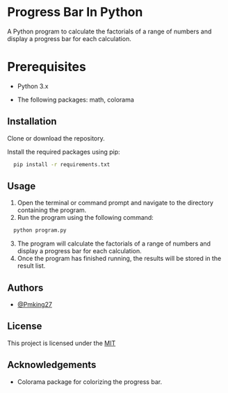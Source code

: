 
# Progress Bar In Python
A Python program to calculate the factorials of a range of numbers and display a progress bar for each calculation.

# Prerequisites

- Python 3.x

- The following packages: math, colorama





## Installation

Clone or download the repository.

Install the required packages using pip:

```bash
  pip install -r requirements.txt
```
    
## Usage

  1. Open the terminal or command prompt and navigate to the directory containing the program.
  2. Run the program using the following command:
  ```bash
    python program.py
  ```
  3. The program will calculate the factorials of a range of numbers and display a progress bar for each calculation.
  4. Once the program has finished running, the results will be stored in the result list.


## Authors

- [@Pmking27](https://github.com/Pmking27)


## License

This project is licensed under the [MIT](https://choosealicense.com/licenses/mit/)


## Acknowledgements

  - Colorama package for colorizing the progress bar.


